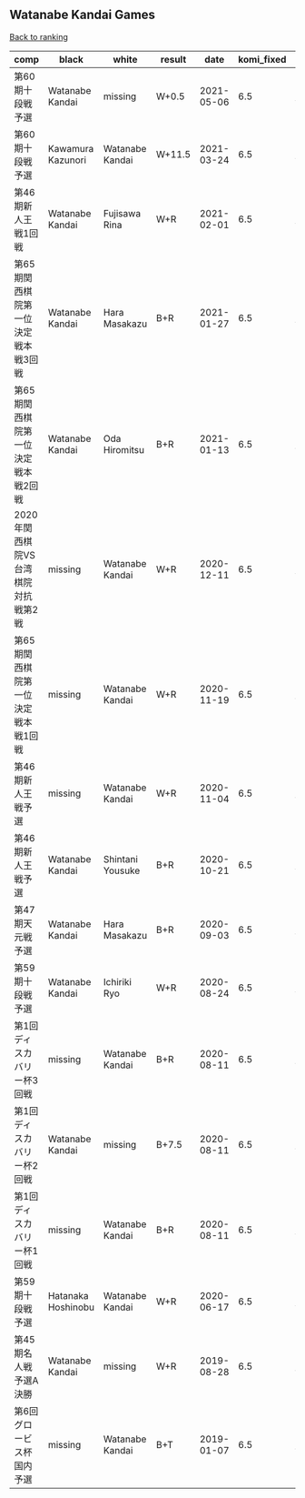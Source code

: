 ## Watanabe Kandai Games

[Back to ranking](../../index.md)




| **comp** | **black** | **white** | **result** | **date** | **komi_fixed** | **kifu** | 
| --- | --- | --- | --- | --- | --- | --- |
| 第60期十段戦予選 | Watanabe Kandai | missing | W+0.5 | 2021-05-06 | 6.5 | [Kifu](https://kifudepot.net/kifucontents.php?id=KnrqxfRCcHCy6QRIHYLhjA%3D%3D) | 
| 第60期十段戦予選 | Kawamura Kazunori | Watanabe Kandai | W+11.5 | 2021-03-24 | 6.5 | [Kifu](https://kifudepot.net/kifucontents.php?id=nA6H9Or2kv5ZKJXUDD5vbQ%3D%3D) | 
| 第46期新人王戦1回戦 | Watanabe Kandai | Fujisawa Rina | W+R | 2021-02-01 | 6.5 | [Kifu](https://kifudepot.net/kifucontents.php?id=Coe6%2Booqa2cn%2FPfyvP5uCQ%3D%3D) | 
| 第65期関西棋院第一位決定戦本戦3回戦 | Watanabe Kandai | Hara Masakazu | B+R | 2021-01-27 | 6.5 | [Kifu](https://kifudepot.net/kifucontents.php?id=aBwH2lhbUJ04XV75N83IOw%3D%3D) | 
| 第65期関西棋院第一位決定戦本戦2回戦 | Watanabe Kandai | Oda Hiromitsu | B+R | 2021-01-13 | 6.5 | [Kifu](https://kifudepot.net/kifucontents.php?id=hyKq1Rd3HU8B%2BsQfxWzhFw%3D%3D) | 
| 2020年関西棋院VS台湾棋院対抗戦第2戦 | missing | Watanabe Kandai | W+R | 2020-12-11 | 6.5 | [Kifu](https://kifudepot.net/kifucontents.php?id=IeaX4PKyzLvBGb7d%2B6Ohkw%3D%3D) | 
| 第65期関西棋院第一位決定戦本戦1回戦 | missing | Watanabe Kandai | W+R | 2020-11-19 | 6.5 | [Kifu](https://kifudepot.net/kifucontents.php?id=9OVWV5zTB2HKJ8H%2BhcGTYA%3D%3D) | 
| 第46期新人王戦予選 | missing | Watanabe Kandai | W+R | 2020-11-04 | 6.5 | [Kifu](https://kifudepot.net/kifucontents.php?id=EVKTF2AkZn3iI2bugWWUGw%3D%3D) | 
| 第46期新人王戦予選 | Watanabe Kandai | Shintani Yousuke | B+R | 2020-10-21 | 6.5 | [Kifu](https://kifudepot.net/kifucontents.php?id=A1OyCrzw1v57HkUj3kydTA%3D%3D) | 
| 第47期天元戦予選 | Watanabe Kandai | Hara Masakazu | B+R | 2020-09-03 | 6.5 | [Kifu](https://kifudepot.net/kifucontents.php?id=iW341YP%2BAJ8FU9yxbJkfug%3D%3D) | 
| 第59期十段戦予選 | Watanabe Kandai | Ichiriki Ryo | W+R | 2020-08-24 | 6.5 | [Kifu](https://kifudepot.net/kifucontents.php?id=RExozIzQ1NXVtY7NrqiNgg%3D%3D) | 
| 第1回ディスカバリー杯3回戦 | missing | Watanabe Kandai | B+R | 2020-08-11 | 6.5 | [Kifu](https://kifudepot.net/kifucontents.php?id=qt5O7Bbiqhrhevtsss4aoA%3D%3D) | 
| 第1回ディスカバリー杯2回戦 | Watanabe Kandai | missing | B+7.5 | 2020-08-11 | 6.5 | [Kifu](https://kifudepot.net/kifucontents.php?id=4RX8fNcDcpcQMA%2B4Tr8Wsw%3D%3D) | 
| 第1回ディスカバリー杯1回戦 | missing | Watanabe Kandai | B+R | 2020-08-11 | 6.5 | [Kifu](https://kifudepot.net/kifucontents.php?id=%2F0Y%2FOUFP9k%2BYmcjpjpBmsQ%3D%3D) | 
| 第59期十段戦予選 | Hatanaka Hoshinobu | Watanabe Kandai | W+R | 2020-06-17 | 6.5 | [Kifu](https://kifudepot.net/kifucontents.php?id=NzcQBLujWQo14nYXIHG2lQ%3D%3D) | 
| 第45期名人戦予選A決勝 | Watanabe Kandai | missing | W+R | 2019-08-28 | 6.5 | [Kifu](https://kifudepot.net/kifucontents.php?id=vjUoNNFX%2BO%2FDUkmkmFIMAw%3D%3D) | 
| 第6回グロービス杯国内予選 | missing | Watanabe Kandai | B+T | 2019-01-07 | 6.5 | [Kifu](https://kifudepot.net/kifucontents.php?id=FX8BoMEKTHVB%2B5EpZ%2FvEcg%3D%3D) |




